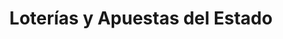 ---
title: "Loterías y Apuestas del Estado"
url: /lhospitalet-de-llobregat/loterias-y-apuestas-del-estado-rambla-de-la-marina/
shop: lotería
---